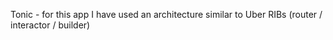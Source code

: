 Tonic - for this app I have used an architecture similar to Uber RIBs (router / interactor / builder)
